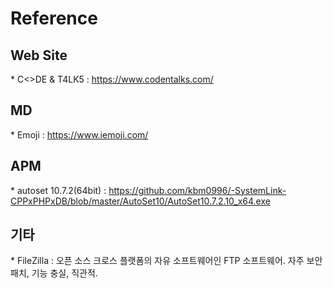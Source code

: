# Reference
## Web Site
\* C<>DE & T4LK5 : https://www.codentalks.com/

## MD

\* Emoji : https://www.iemoji.com/

## APM
\* autoset 10.7.2(64bit) : https://github.com/kbm0996/-SystemLink-CPPxPHPxDB/blob/master/AutoSet10/AutoSet10.7.2.10_x64.exe

## 기타
\* FileZilla : 오픈 소스 크로스 플랫폼의 자유 소프트웨어인 FTP 소프트웨어. 자주 보안 패치, 기능 충실, 직관적.
